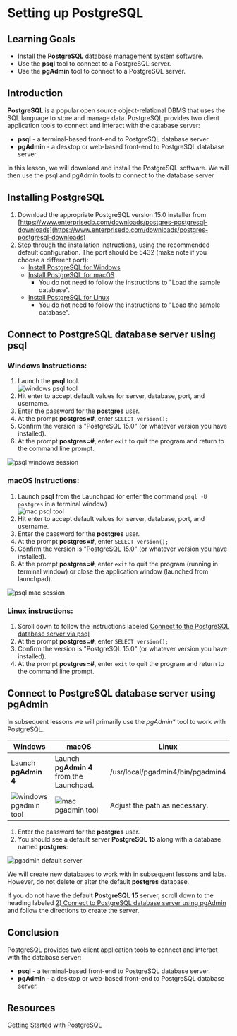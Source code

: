 # Setting up PostgreSQL

## Learning Goals

- Install the **PostgreSQL** database management system software.
- Use the **psql** tool to connect to a PostgreSQL server.
- Use the **pgAdmin** tool to connect to a PostgreSQL server.

## Introduction

**PostgreSQL** is a popular open source object-relational DBMS
that uses the SQL language to store and manage data.
PostgreSQL provides two client application tools to connect and interact
with the database server:

- **psql** - a terminal-based front-end to PostgreSQL database server.
- **pgAdmin** - a desktop or web-based front-end to PostgreSQL database server.

In this lesson, we will download and install the PostgreSQL software.
We will then use the psql and pgAdmin tools to connect
to the database server

## Installing PostgreSQL

1. Download the appropriate PostgreSQL version 15.0 installer from [https://www.enterprisedb.com/downloads/postgres-postgresql-downloads](https://www.enterprisedb.com/downloads/postgres-postgresql-downloads)
2. Step through the installation instructions, using the recommended default
   configuration. The port should be 5432 (make note if you choose a different port):
   - [Install PostgreSQL for Windows](https://www.postgresqltutorial.com/postgresql-getting-started/install-postgresql/)
   - [Install PostgreSQL for macOS](https://www.postgresqltutorial.com/postgresql-getting-started/install-postgresql-macos//)
     - You do not need to follow the instructions to "Load the sample database".
   - [Install PostgreSQL for Linux](https://www.postgresqltutorial.com/postgresql-getting-started/install-postgresql-linux/)
     - You do not need to follow the instructions to "Load the sample database".

## Connect to PostgreSQL database server using **psql**

### Windows Instructions:

1. Launch the **psql** tool.  
   ![windows psql tool](https://curriculum-content.s3.amazonaws.com/6002/setting-up-postgres/psql.png)
2. Hit enter to accept default values for server, database, port, and username.
3. Enter the password for the **postgres** user.
4. At the prompt **postgres=#**, enter `SELECT version();`
5. Confirm the version is "PostgreSQL 15.0" (or whatever version you have installed).
6. At the prompt **postgres=#**, enter `exit` to quit the program and return to the command line prompt.

![psql windows session](https://curriculum-content.s3.amazonaws.com/6002/setting-up-postgres/windows_psql_session.jpg)

### macOS Instructions:

1. Launch **psql** from the Launchpad (or enter the command `psql -U postgres` in a terminal window)  
   ![mac psql tool](https://curriculum-content.s3.amazonaws.com/6002/setting-up-postgres/psql_mac.png)
2. Hit enter to accept default values for server, database, port, and username.
3. Enter the password for the **postgres** user.
4. At the prompt **postgres=#**, enter `SELECT version();`
5. Confirm the version is "PostgreSQL 15.0" (or whatever version you have installed).
6. At the prompt **postgres=#**, enter `exit` to quit the program (running in terminal window) or close the application window (launched from launchpad).  

![psql mac session](https://curriculum-content.s3.amazonaws.com/6002/setting-up-postgres/mac_psql_session.png)

### Linux instructions:

1. Scroll down to follow the instructions labeled [Connect to the PostgreSQL database server via psql](https://www.postgresqltutorial.com/postgresql-getting-started/install-postgresql-linux/)
2. At the prompt **postgres=#**, enter `SELECT version();`
3. Confirm the version is "PostgreSQL 15.0" (or whatever version you have installed).
4. At the prompt **postgres=#**, enter `exit` to quit the program and return to the command line prompt.

## Connect to PostgreSQL database server using **pgAdmin**

In subsequent lessons we will primarily use the *pgAdmin** tool to work with PostgreSQL.


| Windows                                                                                                   | macOS                                                                                                     | Linux                            |
|-----------------------------------------------------------------------------------------------------------|-----------------------------------------------------------------------------------------------------------|----------------------------------|
| Launch **pgAdmin 4**                                                                                      | Launch **pgAdmin 4** from the Launchpad.                                                                  | /usr/local/pgadmin4/bin/pgadmin4 |
| ![windows pgadmin tool](https://curriculum-content.s3.amazonaws.com/6002/setting-up-postgres/pgadmin.png) | ![mac pgadmin tool](https://curriculum-content.s3.amazonaws.com/6002/setting-up-postgres/pgadmin_mac.png) | Adjust the path as necessary.    |

1. Enter the password for the **postgres** user.
2. You should see a default server **PostgreSQL 15** along with a database named **postgres**:

![pgadmin default server](https://curriculum-content.s3.amazonaws.com/6002/setting-up-postgres/pgadmindefaultserver.png)

We will create new databases to work with in subsequent lessons and labs.
However, do not delete or alter the default **postgres** database. 

If you do not have the default **PostgreSQL 15** server, scroll down to the heading labeled
[2) Connect to PostgreSQL database server using pgAdmin](https://www.postgresqltutorial.com/postgresql-getting-started/connect-to-postgresql-database/)
and follow the directions to create the server.

## Conclusion

PostgreSQL provides two client application tools to connect and interact
with the database server:

- **psql** - a terminal-based front-end to PostgreSQL database server.
- **pgAdmin** - a desktop or web-based front-end to PostgreSQL database server.

## Resources

[Getting Started with PostgreSQL](https://www.postgresqltutorial.com/postgresql-getting-started/)